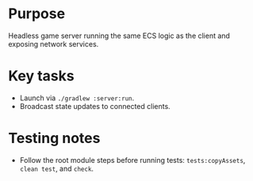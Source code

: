 # Purpose
Headless game server running the same ECS logic as the client and exposing network services.

# Key tasks
- Launch via `./gradlew :server:run`.
- Broadcast state updates to connected clients.

# Testing notes
- Follow the root module steps before running tests: `tests:copyAssets`, `clean test`, and `check`.
